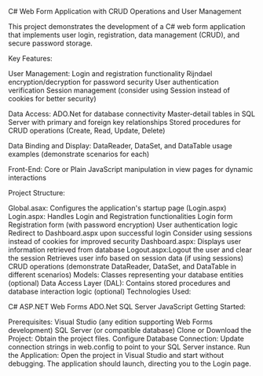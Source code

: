 C# Web Form Application with CRUD Operations and User Management

This project demonstrates the development of a C# web form application that implements user login, registration, data management (CRUD), and secure password storage.

Key Features:

User Management:
Login and registration functionality
Rijndael encryption/decryption for password security
User authentication verification
Session management (consider using Session instead of cookies for better security)


Data Access:
ADO.Net for database connectivity
Master-detail tables in SQL Server with primary and foreign key relationships
Stored procedures for CRUD operations (Create, Read, Update, Delete)


Data Binding and Display:
DataReader, DataSet, and DataTable usage examples (demonstrate scenarios for each)


Front-End:
Core or Plain JavaScript manipulation in view pages for dynamic interactions


Project Structure:

Global.asax: Configures the application's startup page (Login.aspx)
Login.aspx: Handles Login and Registration functionalities
Login form
Registration form (with password encryption)
User authentication logic
Redirect to Dashboard.aspx upon successful login
Consider using sessions instead of cookies for improved security
Dashboard.aspx: Displays user information retrieved from database
Logout.aspx:Logout the user and clear the session
Retrieves user info based on session data (if using sessions)
CRUD operations (demonstrate DataReader, DataSet, and DataTable in different scenarios)
Models: Classes representing your database entities (optional)
Data Access Layer (DAL): Contains stored procedures and database interaction logic (optional)
Technologies Used:

C#
ASP.NET Web Forms
ADO.Net
SQL Server
JavaScript
Getting Started:

Prerequisites:
Visual Studio (any edition supporting Web Forms development)
SQL Server (or compatible database)
Clone or Download the Project: Obtain the project files.
Configure Database Connection: Update connection strings in web.config to point to your SQL Server instance.
Run the Application: Open the project in Visual Studio and start without debugging. The application should launch, directing you to the Login page.
